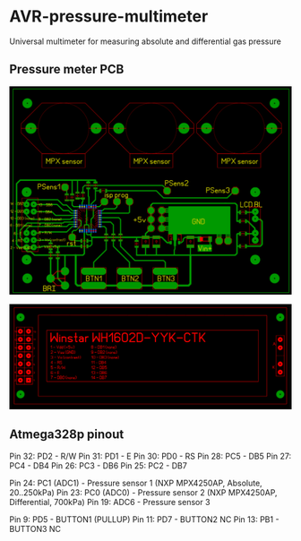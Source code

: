 # AVR-pressure-multimeter
Universal multimeter for measuring absolute and differential gas pressure

## Pressure meter PCB
![pcb1](/atmega-MPX-PCB-pressure-meter.gif)

![pcb2](/winstar-LCD-PCB-template.gif)

## Atmega328p pinout
Pin 32: PD2 - R/W
Pin 31: PD1 - E
Pin 30: PD0 - RS
Pin 28: PC5 - DB5
Pin 27: PC4 - DB4
Pin 26: PC3 - DB6
Pin 25: PC2 - DB7

Pin 24: PC1 (ADC1) - Pressure sensor 1 (NXP MPX4250AP, Absolute, 20..250kPa)
Pin 23: PC0 (ADC0) - Pressure sensor 2 (NXP MPX4250AP, Differential, 700kPa)
Pin 19: ADC6 - Pressure sensor 3

Pin 9: PD5 - BUTTON1 (PULLUP)
Pin 11: PD7 - BUTTON2 NC
Pin 13: PB1 - BUTTON3 NC

